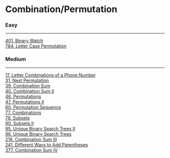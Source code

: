 # Combination/Permutation

### Easy
---
[401. Binary Watch](../solutions/0401-Binary%20Watch.md)</br>
[784. Letter Case Permutation](../solutions/0784-Letter%20Case%20Permutation.md)</br>

### Medium
---
[17. Letter Combinations of a Phone Number](../solutions/0017-Letter%20Combinations%20of%20a%20Phone%20Number.md)</br>
[31. Next Permutation](../solutions/0031-Next%20Permutation.md)</br>
[39. Combination Sum](../solutions/0039-Combination%20Sum.md)</br>
[40. Combination Sum II](../solutions/0040-Combination%20Sum%20II.md)</br>
[46. Permutations](../solutions/0046-Permutations.md)</br>
[47. Permutations II](../solutions/0047-Permutations%20II.md)</br>
[60. Permutation Sequence](../solutions/0060-Permutation%20Sequence.md)</br>
[77. Combinations](../solutions/0077-Combinations.md)</br>
[78. Subsets](../solutions/0078-Subsets.md)</br>
[90. Subsets II](../solutions/0090-Subsets%20II.md)</br>
[95. Unique Binary Search Trees II](../solutions/0095-Unique%20Binary%20Search%20Trees%20II.md)</br>
[96. Unique Binary Search Trees](../solutions/0096-Unique%20Binary%20Search%20Trees.md)</br>
[216. Combination Sum III](../solutions/0216-Combination%20Sum%20III.md)</br>
[241. Different Ways to Add Parentheses](../solutions/0241-Different%20Ways%20to%20Add%20Parentheses.md)</br>
[377. Combination Sum IV](../solutions/0377-Combination%20Sum%20IV.md)</br>